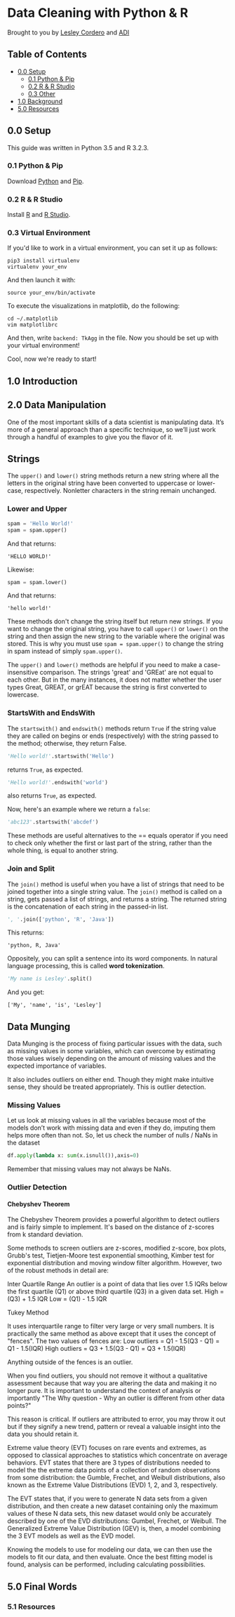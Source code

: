 Data Cleaning with Python & R
==================

Brought to you by [Lesley Cordero](http://www.columbia.edu/~lc2958) and [ADI](https://adicu.com)

## Table of Contents

- [0.0 Setup](#00-setup)
	+ [0.1 Python & Pip](#01-python--pip)
	+ [0.2 R & R Studio](#02-r--r-studio)
	+ [0.3 Other](#03-other)
- [1.0 Background](#10-background)
- [5.0 Resources](#50-resources)


## 0.0 Setup

This guide was written in Python 3.5 and R 3.2.3.

### 0.1 Python & Pip

Download [Python](https://www.python.org/downloads/) and [Pip](https://pip.pypa.io/en/stable/installing/).

### 0.2 R & R Studio

Install [R](https://www.r-project.org/) and [R Studio](https://www.rstudio.com/products/rstudio/download/).

### 0.3 Virtual Environment

If you'd like to work in a virtual environment, you can set it up as follows: 
```
pip3 install virtualenv
virtualenv your_env
```
And then launch it with: 
```
source your_env/bin/activate
```

To execute the visualizations in matplotlib, do the following:

```
cd ~/.matplotlib
vim matplotlibrc
```
And then, write `backend: TkAgg` in the file. Now you should be set up with your virtual environment!

Cool, now we're ready to start! 

## 1.0 Introduction


## 2.0 Data Manipulation

One of the most important skills of a data scientist is manipulating data. It’s more of a general approach than a specific technique, so we’ll just work through a handful of examples to give you the flavor of it.

## Strings

The `upper()` and `lower()` string methods return a new string where all the letters in the original string have been converted to uppercase or lower-case, respectively. Nonletter characters in the string remain unchanged. 

### Lower and Upper

``` python
spam = 'Hello World!'
spam = spam.upper()
```

And that returns:
```
'HELLO WORLD!'
```

Likewise:

``` python
spam = spam.lower()
```

And that returns:
```
'hello world!'
```

These methods don't change the string itself but return new strings. If you want to change the original string, you have to call `upper()` or `lower()` on the string and then assign the new string to the variable where the original was stored. This is why you must use `spam = spam.upper()` to change the string in spam instead of simply `spam.upper()`. 

The `upper()` and `lower()` methods are helpful if you need to make a case-insensitive comparison. The strings 'great' and 'GREat' are not equal to each other. But in the many instances, it does not matter whether the user types Great, GREAT, or grEAT because the string is first converted to lowercase.

### StartsWith and EndsWith

The `startswith()` and `endswith()` methods return `True` if the string value they are called on begins or ends (respectively) with the string passed to the method; otherwise, they return False. 

``` python
'Hello world!'.startswith('Hello')
```
returns `True`, as expected.

``` python
'Hello world!'.endswith('world')
```
also returns `True`, as expected.

Now, here's an example where we return a `false`:
``` python
'abc123'.startswith('abcdef')
```

These methods are useful alternatives to the == equals operator if you need to check only whether the first or last part of the string, rather than the whole thing, is equal to another string.

### Join and Split

The `join()` method is useful when you have a list of strings that need to be joined together into a single string value. The `join()` method is called on a string, gets passed a list of strings, and returns a string. The returned string is the concatenation of each string in the passed-in list. 

``` python
', '.join(['python', 'R', 'Java'])
```

This returns:
```
'python, R, Java'
```

Oppositely, you can split a sentence into its word components. In natural language processing, this is called <b>word tokenization</b>. 

``` python
'My name is Lesley'.split()
```
And you get:
```
['My', 'name', 'is', 'Lesley']
```


## Data Munging 

Data Munging is the process of fixing particular issues with the data, such as missing values in some variables, which can overcome by estimating those values wisely depending on the amount of missing values and the expected importance of variables.

It also includes outliers on either end. Though they might make intuitive sense, they should be treated appropriately. This is outlier detection.

### Missing Values

Let us look at missing values in all the variables because most of the models don’t work with missing data and even if they do, imputing them helps more often than not. So, let us check the number of nulls / NaNs in the dataset

``` python
df.apply(lambda x: sum(x.isnull()),axis=0) 
```

Remember that missing values may not always be NaNs.

### Outlier Detection

#### Chebyshev Theorem 

The Chebyshev Theorem provides a powerful algorithm to detect outliers and is fairly simple to implement. It's based on the distance of z-scores from k standard deviation.


Some methods to screen outliers are z-scores, modified z-score, box plots, Grubb's test, Tietjen-Moore test exponential smoothing, Kimber test for exponential distribution and moving window filter algorithm. However, two of the robust methods in detail are: 

Inter Quartile Range 
An outlier is a point of data that lies over 1.5 IQRs below the first quartile (Q1) or above third quartile (Q3) in a given data set.
High = (Q3) + 1.5 IQR
Low = (Q1) - 1.5 IQR

 
Tukey Method 

It uses interquartile range to filter very large or very small numbers. It is practically the same method as above except that it uses the concept of "fences". The two values of fences are:
Low outliers = Q1 - 1.5(Q3 - Q1) = Q1 - 1.5(IQR)
High outliers = Q3 + 1.5(Q3 - Q1) = Q3 + 1.5(IQR)

 
Anything outside of the fences is an outlier. 

When you find outliers, you should not remove it without a qualitative assessment because that way you are altering the data and making it no longer pure. It is important to understand the context of analysis or importantly "The Why question - Why an outlier is different from other data points?" 

This reason is critical. If outliers are attributed to error, you may throw it out but if they signify a new trend, pattern or reveal a valuable insight into the data you should retain it. 

Extreme value theory (EVT) focuses on rare events and extremes, as opposed to classical approaches to statistics which concentrate on average behaviors. EVT states that there are 3 types of distributions needed to model the the extreme data points of a collection of random observations from some distribution: the Gumble, Frechet, and Weibull distributions, also known as the Extreme Value Distributions (EVD) 1, 2, and 3, respectively. 

The EVT states that, if you were to generate N data sets from a given distribution, and then create a new dataset containing only the maximum values of these N data sets, this new dataset would only be accurately described by one of the EVD distributions: Gumbel, Frechet, or Weibull. The Generalized Extreme Value Distribution (GEV) is, then, a model combining the 3 EVT models as well as the EVD model. 

Knowing the models to use for modeling our data, we can then use the models to fit our data, and then evaluate. Once the best fitting model is found, analysis can be performed, including calculating possibilities. 

## 5.0 Final Words

### 5.1 Resources

